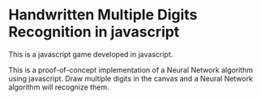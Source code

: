 # Handwritten Multiple Digits Recognition in javascript

This is a javascript game developed in javascript.


This is a proof-of-concept implementation of a Neural Network algorithm using javascript. 
Draw multiple digits in the canvas and a Neural Network algorithm will recognize them.